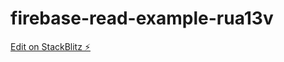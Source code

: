 # firebase-read-example-rua13v

[Edit on StackBlitz ⚡️](https://stackblitz.com/edit/firebase-read-example-rua13v)